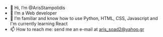 - 👋 Hi, I’m @ArisStampolidis
- 👀 I’m a Web developer
- 🌱 I’m familiar and know how to use Python, HTML, CSS, Javascript and I'm currently learning React
- 📫 How to reach me: send me an e-mail at aris_soad2@yahoo.gr

<!---
ArisStampolidis/ArisStampolidis is a ✨ special ✨ repository because its `README.md` (this file) appears on your GitHub profile.
You can click the Preview link to take a look at your changes.
--->
